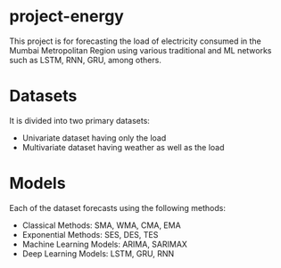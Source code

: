 # project-energy
 This project is for forecasting the load of electricity consumed in the Mumbai Metropolitan Region using various traditional and ML networks such as LSTM, RNN, GRU, among others.
 
# Datasets
It is divided into two primary datasets:
 - Univariate dataset having only the load
 - Multivariate dataset having weather as well as the load
 
# Models
Each of the dataset forecasts using the following methods:
 - Classical Methods: SMA, WMA, CMA, EMA
 - Exponential Methods: SES, DES, TES
 - Machine Learning Models: ARIMA, SARIMAX
 - Deep Learning Models: LSTM, GRU, RNN
